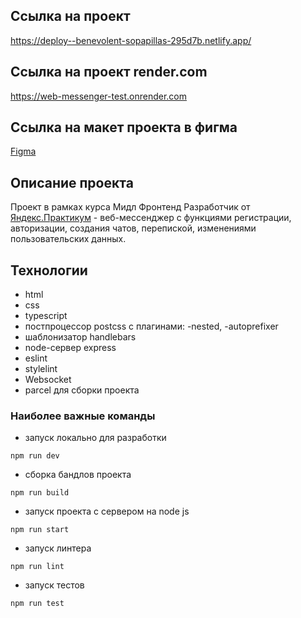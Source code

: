 ## Ссылка на проект
https://deploy--benevolent-sopapillas-295d7b.netlify.app/

## Ссылка на проект render.com
https://web-messenger-test.onrender.com

## Ссылка на макет проекта в фигма
[Figma](https://www.figma.com/file/24EUnEHGEDNLdOcxg7ULwV/Chat?node-id=0%3A1&t=HU7I6CJo1TLKngbz-0)

## Описание проекта

Проект в рамках курса Мидл Фронтенд Разработчик от [Яндекс.Практикум](https://practicum.yandex.ru/) - веб-мессенджер с функциями регистрации, авторизации, создания чатов, перепиской, изменениями пользовательских данных.

## Технологии

- html
- css
- typescript
- постпроцессор postcss с плагинами: -nested, -autoprefixer
- шаблонизатор handlebars
- node-сервер express
- eslint
- stylelint
- Websocket
- parcel для сборки проекта


### Наиболее важные команды

* запуск локально для разработки
  
```
npm run dev
```

* сборка бандлов проекта

```
npm run build
```

* запуск проекта с сервером на node js

```
npm run start
```

* запуск линтера

```
npm run lint
```

* запуск тестов

```
npm run test
```
